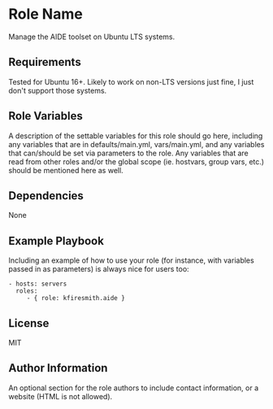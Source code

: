 Role Name
=========

Manage the AIDE toolset on Ubuntu LTS systems.

Requirements
------------

Tested for Ubuntu 16+.  Likely to work on non-LTS versions just fine, I just don't support those systems.

Role Variables
--------------

A description of the settable variables for this role should go here, including any variables that are in defaults/main.yml, vars/main.yml, and any variables that can/should be set via parameters to the role. Any variables that are read from other roles and/or the global scope (ie. hostvars, group vars, etc.) should be mentioned here as well.

Dependencies
------------

None

Example Playbook
----------------

Including an example of how to use your role (for instance, with variables passed in as parameters) is always nice for users too:

    - hosts: servers
      roles:
         - { role: kfiresmith.aide }

License
-------

MIT

Author Information
------------------

An optional section for the role authors to include contact information, or a website (HTML is not allowed).
